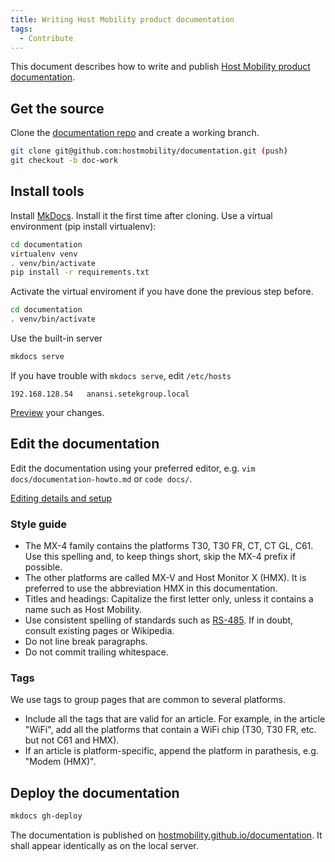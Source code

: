 ```yaml
---
title: Writing Host Mobility product documentation
tags:
  - Contribute
---
```


This document describes how to write and publish [Host Mobility product documentation](https://hostmobility.github.io/documentation).

## Get the source

Clone the [documentation repo](git@github.com:hostmobility/documentation.git)
and create a working branch.

```bash
git clone git@github.com:hostmobility/documentation.git (push)
git checkout -b doc-work
```

## Install tools

Install [MkDocs](https://www.mkdocs.org/). Install it the first time after
cloning. Use a virtual environment (pip install virtualenv):

```bash
cd documentation
virtualenv venv
. venv/bin/activate
pip install -r requirements.txt
```

Activate the virtual enviroment if you have done the previous step before.

```bash
cd documentation
. venv/bin/activate
```

Use the built-in server
```bash
mkdocs serve
```
If you have trouble with `mkdocs serve`, edit `/etc/hosts`
```
192.168.128.54   anansi.setekgroup.local
```

[Preview](http://127.0.0.1:8000/documentation-howto) your changes.

## Edit the documentation

Edit the documentation using your preferred editor, e.g. `vim docs/documentation-howto.md` or `code docs/`.

[Editing details and setup](documentation-details.md)

### Style guide

- The MX-4 family contains the platforms T30, T30 FR, CT, CT GL, C61. Use this spelling and, to keep things short, skip the MX-4 prefix if possible.
- The other platforms are called MX-V and Host Monitor X (HMX). It is preferred to use the abbreviation HMX in this documentation.
- Titles and headings: Capitalize the first letter only, unless it contains a name such as Host Mobility.
- Use consistent spelling of standards such as [RS-485](https://en.wikipedia.org/wiki/RS-485). If in doubt, consult existing pages or Wikipedia.
- Do not line break paragraphs.
- Do not commit trailing whitespace.

### Tags

We use tags to group pages that are common to several platforms.

- Include all the tags that are valid for an article. For example, in the article "WiFi", add all the platforms that contain a WiFi chip (T30, T30 FR, etc. but not C61 and HMX).
- If an article is platform-specific, append the platform in parathesis, e.g. "Modem (HMX)".

## Deploy the documentation

```bash
mkdocs gh-deploy
```

The documentation is published on [hostmobility.github.io/documentation](https://hostmobility.github.io/documentation). It shall appear identically as on the local server.

